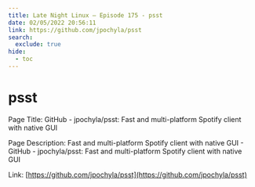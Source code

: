 ```yaml
---
title: Late Night Linux – Episode 175 - psst
date: 02/05/2022 20:56:11
link: https://github.com/jpochyla/psst
search:
  exclude: true
hide:
  - toc
---
```


# psst

Page Title: GitHub - jpochyla/psst: Fast and multi-platform Spotify client with native GUI

Page Description: Fast and multi-platform Spotify client with native GUI - GitHub - jpochyla/psst: Fast and multi-platform Spotify client with native GUI 

Link: [https://github.com/jpochyla/psst](https://github.com/jpochyla/psst)